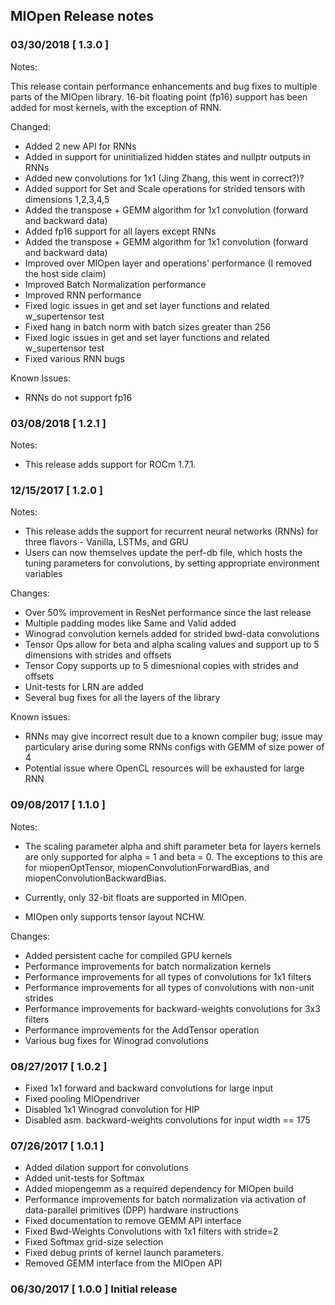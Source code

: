 
## MIOpen Release notes

### 03/30/2018 [ 1.3.0 ]

Notes: 

This release contain performance enhancements and bug fixes to multiple parts of the MIOpen library. 
16-bit floating point (fp16) support has been added for most kernels, with the exception of RNN.

Changed:

- Added 2 new API for RNNs
- Added in support for uninitialized hidden states and nullptr outputs in RNNs
- Added new convolutions for 1x1 (Jing Zhang, this went in correct?)?
- Added support for Set and Scale operations for strided tensors with dimensions 1,2,3,4,5
- Added the transpose + GEMM algorithm for 1x1 convolution (forward and backward data)
- Added fp16 support for all layers except RNNs
- Added the transpose + GEMM algorithm for 1x1 convolution (forward and backward data)
- Improved over MIOpen layer and operations' performance (I removed the host side claim)
- Improved Batch Normalization performance
- Improved RNN performance
- Fixed logic issues in get and set layer functions and related w_supertensor test
- Fixed hang in batch norm with batch sizes greater than 256
- Fixed logic issues in get and set layer functions and related w_supertensor test
- Fixed various RNN bugs


Known Issues:

- RNNs do not support fp16


### 03/08/2018 [ 1.2.1 ]

Notes:

- This release adds support for ROCm 1.7.1.


### 12/15/2017 [ 1.2.0 ]

Notes:

- This release adds the support for recurrent neural networks (RNNs) for three flavors - Vanilla, LSTMs, and GRU
- Users can now themselves update the perf-db file, which hosts the tuning parameters for convolutions, by setting appropriate environment variables

Changes:

- Over 50% improvement in ResNet performance since the last release
- Multiple padding modes like Same and Valid added
- Winograd convolution kernels added for strided bwd-data convolutions
- Tensor Ops allow for beta and alpha scaling values and support up to 5 dimensions with strides and offsets
- Tensor Copy supports up to 5 dimesnional copies with strides and offsets
- Unit-tests for LRN are added
- Several bug fixes for all the layers of the library

Known issues:

- RNNs may give incorrect result due to a known compiler bug; issue may particulary arise during some RNNs configs with GEMM of size power of 4
- Potential issue where OpenCL resources will be exhausted for large RNN


### 09/08/2017 [ 1.1.0 ]

Notes: 

- The scaling parameter alpha and shift parameter beta for layers kernels are only supported for alpha = 1 and beta = 0.
The exceptions to this are for miopenOptTensor, miopenConvolutionForwardBias, and miopenConvolutionBackwardBias.

- Currently, only 32-bit floats are supported in MIOpen.

- MIOpen only supports tensor layout NCHW.

Changes:
- Added persistent cache for compiled GPU kernels
- Performance improvements for batch normalization kernels
- Performance improvements for all types of convolutions for 1x1 filters
- Performance improvements for all types of convolutions with non-unit strides
- Performance improvements for backward-weights convolutions for 3x3 filters
- Performance improvements for the AddTensor operation
- Various bug fixes for Winograd convolutions 


### 08/27/2017 [ 1.0.2 ]
- Fixed 1x1 forward and backward convolutions for large input
- Fixed pooling MIOpendriver
- Disabled 1x1 Winograd convolution for HIP
- Disabled asm. backward-weights convolutions for input width == 175 
 

### 07/26/2017 [ 1.0.1 ] 
- Added dilation support for convolutions 
- Added unit-tests for Softmax
- Added miopengemm as a required dependency for MIOpen build
- Performance improvements for batch normalization via activation of data-parallel primitives (DPP) hardware instructions
- Fixed documentation to remove GEMM API interface
- Fixed Bwd-Weights Convolutions with 1x1 filters with stride=2
- Fixed Softmax grid-size selection
- Fixed debug prints of kernel launch parameters.
- Removed GEMM interface from the MIOpen API


### 06/30/2017 [ 1.0.0 ] Initial release  
